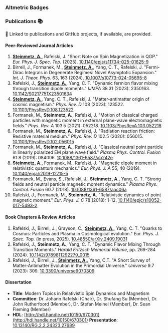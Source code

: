 ### Altmetric Badges 

### Publications 📚

🔗 Linked to publications and GitHub projects, if available, are provided.

#### Peer-Reviewed Journal Articles

1. **[Steinmetz, A.](https://github.com/ajsteinmetz/short-note-qgp)**, Rafelski, J. "Short Note on Spin Magnetization in QGP." <i>Eur. Phys. J. Spec. Top.</i> (2025). [10.1140/epjs/s11734-025-01625-9](https://doi.org/10.1140/epjs/s11734-025-01625-9) <span class="__dimensions_badge_embed__" data-doi="10.1140/epjs/s11734-025-01625-9" data-hide-zero-citations="true" data-style="small_rectangle"></span><script async src="https://badge.dimensions.ai/badge.js" charset="utf-8"></script> <div data-badge-type="4" data-doi="10.1140/epjs/s11734-025-01625-9" data-hide-no-mentions="true" class="altmetric-embed"></div>
2. Birrell, J., Formanek, M., **[Steinmetz, A.](https://github.com/ajsteinmetz/fermi-distribution)**, Yang, C. T., Rafelski, J. "Fermi-Dirac Integrals in Degenerate Regimes: Novel Asymptotic Expansion." <i>Int. J. Theor. Phys.</i> 63, 163 (2024). [10.1007/s10773-024-05695-8](https://doi.org/10.1007/s10773-024-05695-8) <span class="__dimensions_badge_embed__" data-doi="10.1007/s10773-024-05695-8" data-hide-zero-citations="true" data-style="small_rectangle"></span><script async src="https://badge.dimensions.ai/badge.js" charset="utf-8"></script> <div data-badge-type="4" data-doi="10.1007/s10773-024-05695-8" data-hide-no-mentions="true" class="altmetric-embed"></div>
3. Rafelski, J., **[Steinmetz, A.](https://github.com/ajsteinmetz/neutrino-transition-moments)**, Yang, C. T. "Dynamic fermion flavor mixing through transition dipole moments." *IJMPA* 38.31 (2023): 2350163. [10.1142/S0217751X23501634](https://doi.org/10.1142/S0217751X23501634) <div data-badge-type="4" data-altmetric-id="154708441" data-hide-no-mentions="true" data-hide-less-than="5" class="altmetric-embed"></div> <span class="__dimensions_badge_embed__" data-doi="10.1142/S0217751X23501634" data-hide-zero-citations="true" data-style="small_rectangle"></span><script async src="https://badge.dimensions.ai/badge.js" charset="utf-8"></script> <div data-badge-type="4" data-doi="10.1142/S0217751X23501634" data-hide-no-mentions="true" class="altmetric-embed"></div>
4. **[Steinmetz, A.](https://github.com/ajsteinmetz/plasma-partition)**, Yang, C. T., Rafelski, J. "Matter-antimatter origin of cosmic magnetism." *Phys. Rev. D* 108 (2023): 123522. [10.1103/PhysRevD.108.123522](https://doi.org/10.1103/PhysRevD.108.123522) <span class="__dimensions_badge_embed__" data-doi="10.1103/PhysRevD.108.123522" data-hide-zero-citations="true" data-style="small_rectangle"></span><script async src="https://badge.dimensions.ai/badge.js" charset="utf-8"></script> <div data-badge-type="4" data-doi="10.1103/PhysRevD.108.123522" data-hide-no-mentions="true" class="altmetric-embed"></div>
5. Formanek, M., **Steinmetz, A.**, Rafelski, J. "Motion of classical charged particles with magnetic moment in external plane-wave electromagnetic fields." *Phys. Rev. A* 103.5 (2021): 052218. [10.1103/PhysRevA.103.052218](https://doi.org/10.1103/PhysRevA.103.052218) <span class="__dimensions_badge_embed__" data-doi="10.1103/PhysRevA.103.052218" data-hide-zero-citations="true" data-style="small_rectangle"></span><script async src="https://badge.dimensions.ai/badge.js" charset="utf-8"></script> <div data-badge-type="4" data-doi="10.1103/PhysRevA.103.052218" data-hide-no-mentions="true" class="altmetric-embed"></div>
6. Formanek, M., **Steinmetz, A.**, Rafelski, J. "Radiation reaction friction: Resistive material medium." *Phys. Rev. D* 102.5 (2020): 056015. [10.1103/PhysRevD.102.056015](https://doi.org/10.1103/PhysRevD.102.056015) <span class="__dimensions_badge_embed__" data-doi="10.1103/PhysRevD.102.056015" data-hide-zero-citations="true" data-style="small_rectangle"></span><script async src="https://badge.dimensions.ai/badge.js" charset="utf-8"></script> <div data-badge-type="4" data-doi="10.1103/PhysRevD.102.056015" data-hide-no-mentions="true" class="altmetric-embed"></div>
7. Formanek, M., **Steinmetz, A.**, Rafelski, J. "Classical neutral point particle in linearly polarized EM plane wave field." *Plasma Phys. Control. Fusion* 61.8 (2019): 084006. [10.1088/1361-6587/ab242e](https://doi.org/10.1088/1361-6587/ab242e) <span class="__dimensions_badge_embed__" data-doi="10.1088/1361-6587/ab242e" data-hide-zero-citations="true" data-style="small_rectangle"></span><script async src="https://badge.dimensions.ai/badge.js" charset="utf-8"></script> <div data-badge-type="4" data-doi="10.1088/1361-6587/ab242e" data-hide-no-mentions="true" class="altmetric-embed"></div>
8. **[Steinmetz, A.](https://github.com/ajsteinmetz/magnetic-dipole-moment)**, Formanek, M., Rafelski, J. "Magnetic dipole moment in relativistic quantum mechanics." *Eur. Phys. J. A* 55, 40 (2019). [10.1140/epja/i2019-12715-5](https://doi.org/10.1140/epja/i2019-12715-5) <span class="__dimensions_badge_embed__" data-doi="10.1140/epja/i2019-12715-5" data-hide-zero-citations="true" data-style="small_rectangle"></span><script async src="https://badge.dimensions.ai/badge.js" charset="utf-8"></script> <div data-badge-type="4" data-doi="10.1140/epja/i2019-12715-5" data-hide-no-mentions="true" class="altmetric-embed"></div>
9. Formanek, M., Evans, S., Rafelski, J., **Steinmetz, A.**, Yang, C. T. "Strong fields and neutral particle magnetic moment dynamics." *Plasma Phys. Control. Fusion* 60.7 (2018). [10.1088/1361-6587/aac06a](https://doi.org/10.1088/1361-6587/aac06a) <span class="__dimensions_badge_embed__" data-doi="10.1088/1361-6587/aac06a" data-hide-zero-citations="true" data-style="small_rectangle"></span><script async src="https://badge.dimensions.ai/badge.js" charset="utf-8"></script> <div data-badge-type="4" data-doi="10.1088/1361-6587/aac06a" data-hide-no-mentions="true" class="altmetric-embed"></div>
10. Rafelski, J., Formanek, M., **Steinmetz, A.** "Relativistic dynamics of point magnetic moment." *Eur. Phys. J. C* 78 (2018): 1-12. [10.1140/epjc/s10052-017-5493-2](https://doi.org/10.1140/epjc/s10052-017-5493-2) <span class="__dimensions_badge_embed__" data-doi="10.1140/epjc/s10052-017-5493-2" data-hide-zero-citations="true" data-style="small_rectangle"></span><script async src="https://badge.dimensions.ai/badge.js" charset="utf-8"></script> <div data-badge-type="4" data-doi="10.1140/epjc/s10052-017-5493-2" data-hide-no-mentions="true" class="altmetric-embed"></div>

#### Book Chapters & Review Articles

1. Rafelski, J., Birrell, J., Grayson, C., **[Steinmetz, A.](https://github.com/ajsteinmetz/thesis-collab-project)**, Yang, C. T. "Quarks to Cosmos: Particles and Plasma in Cosmological evolution." <i>Eur. Phys. J. Spec. Top.</i> (in press, 2025). [10.48550/arXiv.2409.19031](https://doi.org/10.48550/arXiv.2409.19031) <span class="__dimensions_badge_embed__" data-doi="10.48550/arXiv.2409.19031" data-hide-zero-citations="true" data-style="small_rectangle"></span><script async src="https://badge.dimensions.ai/badge.js" charset="utf-8"></script> <div data-badge-type="4" data-altmetric-id="168842996" data-hide-no-mentions="true" class="altmetric-embed"></div>
2. Rafelski, J., **Steinmetz, A.**, Yang, C. T. "Dynamic Flavor Mixing Through Transition Moments." *Harald Fritzsch Memorial Volume*, pp. 269-284 (2024). [10.1142/9789811292279_0015](https://doi.org/10.1142/9789811292279_0015) <span class="__dimensions_badge_embed__" data-doi="10.1142/9789811292279_0015" data-hide-zero-citations="true" data-style="small_rectangle"></span><script async src="https://badge.dimensions.ai/badge.js" charset="utf-8"></script> <div data-badge-type="4" data-doi="10.1142/9789811292279_0015" data-hide-no-mentions="true" class="altmetric-embed"></div>
3. Rafelski, J., Birrell, J., **[Steinmetz, A.](https://github.com/ajsteinmetz/a-short-survey)**, Yang, C.T. "A Short Survey of Matter-Antimatter Evolution in the Primordial Universe." *Universe* 9.7 (2023): 309. [10.3390/universe9070309](https://doi.org/10.3390/universe9070309) <span class="__dimensions_badge_embed__" data-doi="10.3390/universe9070309" data-hide-zero-citations="true" data-style="small_rectangle"></span><script async src="https://badge.dimensions.ai/badge.js" charset="utf-8"></script> <div data-badge-type="4" data-doi="10.3390/universe9070309" data-hide-no-mentions="true" class="altmetric-embed"></div>

#### Dissertation

- **Title**: Modern Topics in Relativistic Spin Dynamics and Magnetism  
- **Committee**: Dr. Johann Rafelski (Chair), Dr. Shufang Su (Member), Dr. John Rutherfoord (Member), Dr. Stefan Meinel (Member), Dr. Sean Fleming (Member)  
- **HDL**: [http://hdl.handle.net/10150/670301](http://hdl.handle.net/10150/670301) **Presentation**: [10.13140/RG.2.2.24323.27689](http://dx.doi.org/10.13140/RG.2.2.24323.27689)

<script type='text/javascript' src='https://d1bxh8uas1mnw7.cloudfront.net/assets/embed.js'></script>
